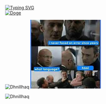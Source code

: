 <a href="https://git.io/typing-svg"> <img src="https://readme-typing-svg.demolab.com?font=Inter&weight=600&pause=1000&color=D4E7F7&width=435&lines=Hi+there%2C+I'm+Muhammad+Dhia+Ramadhanil+Haqq!" alt="Typing SVG" /></a> 
<br>[![Doge](https://git.io/Doge)](//git.io/memes)
<p><img src="https://github-readme-stats.vercel.app/api?username=Dhnillhaq&show_icons=true&locale=en" alt="Dhnillhaq" />
<img src="https://raw.githubusercontent.com/Unicorn-Dev-Community/have-fun-with-memes/main/html_meme.jpg"/></p>

<p><img src="https://github-readme-streak-stats.herokuapp.com/?user=Dhnillhaq&" alt="Dhnillhaq" /></p>

 
